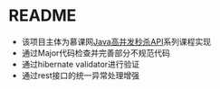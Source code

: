 # README

- 该项目主体为慕课网[Java高并发秒杀API](https://www.imooc.com/u/2145618/courses?sort=publish)系列课程实现
- 通过Major代码检查并完善部分不规范代码
- 通过hibernate validator进行验证
- 通过rest接口的统一异常处理增强

